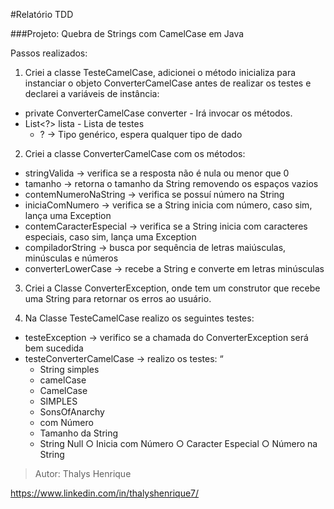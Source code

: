 #Relatório TDD

###Projeto: Quebra de Strings com CamelCase em Java

Passos realizados:
1. Criei a classe TesteCamelCase, adicionei o método inicializa para instanciar o objeto
ConverterCamelCase antes de realizar os testes e declarei a variáveis de instância:

+ private ConverterCamelCase converter - Irá invocar os métodos.
+ List<?> lista - Lista de testes
  + ? -> Tipo genérico, espera qualquer tipo de dado

2. Criei a classe ConverterCamelCase com os métodos:
+ stringValida -> verifica se a resposta não é nula ou menor que 0
+ tamanho -> retorna o tamanho da String removendo os espaços vazios
+ contemNumeroNaString -> verifica se possuí número na String
+ iniciaComNumero -> verifica se a String inicia com número, caso sim, lança uma
Exception
+ contemCaracterEspecial -> verifica se a String inicia com caracteres especiais, caso
sim, lança uma Exception
+ compiladorString -> busca por sequência de letras maiúsculas, minúsculas e
números
+ converterLowerCase -> recebe a String e converte em letras minúsculas

3. Criei a Classe ConverterException, onde tem um construtor que recebe uma String para
retornar os erros ao usuário.

4. Na Classe TesteCamelCase realizo os seguintes testes:
+ testeException -> verifico se a chamada do ConverterException será bem sucedida
+ testeConverterCamelCase -> realizo os testes: “
  + String simples
  + camelCase
  + CamelCase
  + SIMPLES
  + SonsOfAnarchy
  + com Número
  + Tamanho da String
  + String Null
○ Inicia com Número
○ Caracter Especial
○ Número na String

> Autor: Thalys Henrique

https://www.linkedin.com/in/thalyshenrique7/
